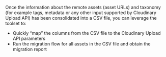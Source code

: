 Once the information about the remote assets (asset URLs) and taxonomy (for example tags, metadata or any other input supported by Cloudinary Upload API) has been consolidated into a CSV file, you can leverage the toolset to:
- Quickly “map” the columns from the CSV file to the Cloudinary Upload API parameters
- Run the migration flow for all assets in the CSV file and obtain the migration report

